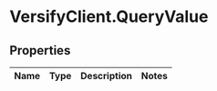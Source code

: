 # VersifyClient.QueryValue

## Properties

Name | Type | Description | Notes
------------ | ------------- | ------------- | -------------


